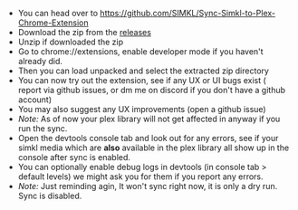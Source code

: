 - You can head over to https://github.com/SIMKL/Sync-Simkl-to-Plex-Chrome-Extension
- Download the zip from the [releases](https://github.com/SIMKL/Sync-Simkl-to-Plex-Chrome-Extension/releases)
- Unzip if downloaded the zip
- Go to chrome://extensions, enable developer mode if you haven't already did.
- Then you can load unpacked and select the extracted zip directory
- You can now try out the extension, see if any UX or UI bugs exist ( report via github issues, or dm me on discord if you don't have a github account)
- You may also suggest any UX improvements (open a github issue)
- _Note:_ As of now your plex library will not get affected in anyway if you run the sync.
- Open the devtools console tab and look out for any errors, see if your simkl media which are **also** available in the plex library all show up in the console after sync is enabled.
- You can optionally enable debug logs in devtools (in console tab > default levels) we might ask you for them if you report any errors.
- _Note:_ Just reminding agin, It won't sync right now, it is only a dry run. Sync is disabled.
